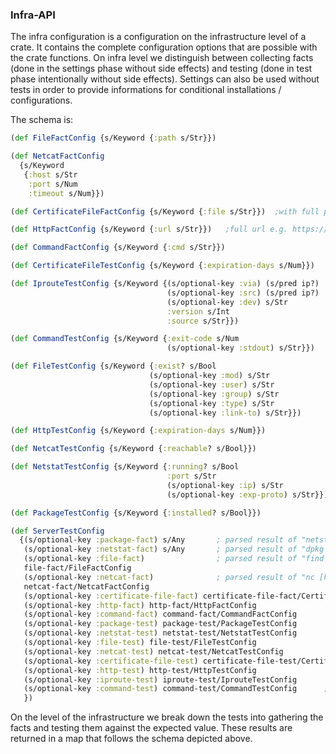 ### Infra-API
The infra configuration is a configuration on the infrastructure level of a crate. It contains the complete configuration options that are possible with the crate functions.
On infra level we distinguish between collecting facts (done in the settings phase without side effects) and testing (done in test phase intentionally without side effects).
Settings can also be used without tests in order to provide informations for conditional installations / configurations.

The schema is:
```clojure
(def FileFactConfig {s/Keyword {:path s/Str}})

(def NetcatFactConfig
  {s/Keyword
   {:host s/Str
    :port s/Num
    :timeout s/Num}})

(def CertificateFileFactConfig {s/Keyword {:file s/Str}})  ;with full path

(def HttpFactConfig {s/Keyword {:url s/Str}})   ;full url e.g. https://google.com

(def CommandFactConfig {s/Keyword {:cmd s/Str}})

(def CertificateFileTestConfig {s/Keyword {:expiration-days s/Num}})

(def IprouteTestConfig {s/Keyword {(s/optional-key :via) (s/pred ip?)
                                   (s/optional-key :src) (s/pred ip?)
                                   (s/optional-key :dev) s/Str
                                   :version s/Int
                                   :source s/Str}})

(def CommandTestConfig {s/Keyword {:exit-code s/Num
                                   (s/optional-key :stdout) s/Str}})

(def FileTestConfig {s/Keyword {:exist? s/Bool
                               (s/optional-key :mod) s/Str
                               (s/optional-key :user) s/Str
                               (s/optional-key :group) s/Str
                               (s/optional-key :type) s/Str
                               (s/optional-key :link-to) s/Str}})

(def HttpTestConfig {s/Keyword {:expiration-days s/Num}})

(def NetcatTestConfig {s/Keyword {:reachable? s/Bool}})

(def NetstatTestConfig {s/Keyword {:running? s/Bool
                                   :port s/Str
                                   (s/optional-key :ip) s/Str
                                   (s/optional-key :exp-proto) s/Str}})

(def PackageTestConfig {s/Keyword {:installed? s/Bool}})                                   

(def ServerTestConfig
  {(s/optional-key :package-fact) s/Any       ; parsed result of "netstat -tulpen". Any is ignored.
   (s/optional-key :netstat-fact) s/Any       ; parsed result of "dpkg -l". Any is ignored.
   (s/optional-key :file-fact)                ; parsed result of "find [path] -prune -printf \"%p'%s'%u'%g'%m'%y'%c'%t'%a\\n\"
   file-fact/FileFactConfig
   (s/optional-key :netcat-fact)              ; parsed result of "nc [host] -w [timeout] && echo $?"
   netcat-fact/NetcatFactConfig
   (s/optional-key :certificate-file-fact) certificate-file-fact/CertificateFileFactConfig
   (s/optional-key :http-fact) http-fact/HttpFactConfig
   (s/optional-key :command-fact) command-fact/CommandFactConfig
   (s/optional-key :package-test) package-test/PackageTestConfig
   (s/optional-key :netstat-test) netstat-test/NetstatTestConfig
   (s/optional-key :file-test) file-test/FileTestConfig
   (s/optional-key :netcat-test) netcat-test/NetcatTestConfig
   (s/optional-key :certificate-file-test) certificate-file-test/CertificateFileTestConfig
   (s/optional-key :http-test) http-test/HttpTestConfig
   (s/optional-key :iproute-test) iproute-test/IprouteTestConfig
   (s/optional-key :command-test) command-test/CommandTestConfig      ; the expected exit code or output for specified command
   })
```
On the level of the infrastructure we break down the tests into gathering the facts and testing them against the expected value.
These results are returned in a map that follows the schema depicted above.

